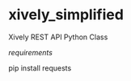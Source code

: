 xively_simplified
=================

Xively REST API Python Class

*requirements*

pip install requests
